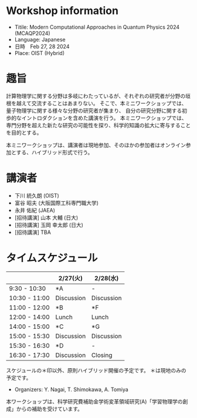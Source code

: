 
# Workshop information 
- Titile: Modern Computational Approaches in Quantum Physics 2024 (MCAQP2024)
- Language: Japanese
- 日時　Feb 27, 28 2024
- Place: OIST (Hybrid)

# 趣旨
計算物理学に関する分野は多岐にわたっているが、それぞれの研究者が分野の垣根を越えて交流することはあまりない。
そこで、本ミニワークショップでは、量子物理学に関する様々な分野の研究者が集まり、
自分の研究分野に関する初歩的なイントロダクションを含めた講演を行う。
本ミニワークショップでは、専門分野を超えた新たな研究の可能性を探り、科学的知識の拡大に寄与することを目的とする。

本ミニワークショップは、講演者は現地参加、そのほかの参加者はオンライン参加とする、ハイブリッド形式で行う。

# 講演者
- 下川 統久朗 (OIST)
- 富谷 昭夫 (大阪国際工科専門職大学)
- 永井 佑紀 (JAEA)
- [招待講演] 山本 大輔 (日大)
- [招待講演] 玉岡 幸太郎 (日大)
- [招待講演] TBA


# タイムスケジュール

|  | 2/27(火) | 2/28(水) |
| --- | --- | --- | 
| 9:30 - 10:30  | *A| - |
| 10:30 - 11:00 | Discussion | Discussion |
| 11:00 - 12:00  | *B | *F |
| 12:00 - 14:00  | Lunch | Lunch |
| 14:00 - 15:00  | *C | *G |
| 15:00 - 15:30 | Discussion | Discussion |
| 15:30 - 16:30  | *D | - |
| 16:30 - 17:30  | Discussion | Closing |

スケジュールの＊印以外、原則ハイブリッド開催の予定です。
＊は現地のみの予定です。

- Organizers: Y. Nagai,
T. Shimokawa,
A. Tomiya

本ワークショップは、科学研究費補助金学術変革領域研究(A)「学習物理学の創成」からの補助を受けています。
